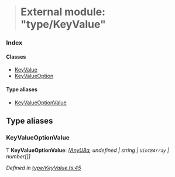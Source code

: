 > # External module: "type/KeyValue"

### Index

#### Classes

* [KeyValue](../classes/_type_keyvalue_.keyvalue.md)
* [KeyValueOption](../classes/_type_keyvalue_.keyvalueoption.md)

#### Type aliases

* [KeyValueOptionValue](_type_keyvalue_.md#keyvalueoptionvalue)

## Type aliases

###  KeyValueOptionValue

Ƭ **KeyValueOptionValue**: *[[AnyU8a](_types_.md#anyu8a), undefined | string | `Uint8Array` | number[]]*

*Defined in [type/KeyValue.ts:45](https://github.com/polkadot-js/api/blob/71c5920/packages/types/src/type/KeyValue.ts#L45)*